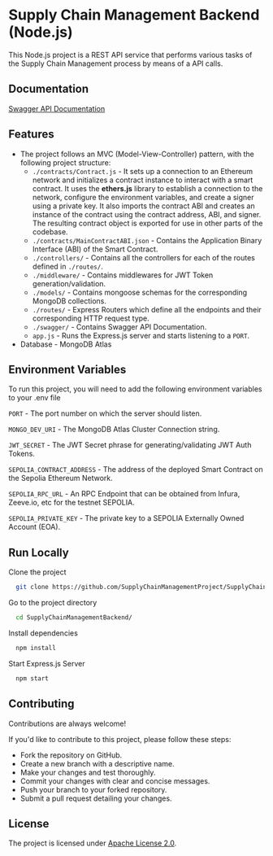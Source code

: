 
# Supply Chain Management Backend (Node.js)

This Node.js project is a REST API service that performs various tasks of the Supply Chain Management process by means of a API calls.
 




## Documentation

[Swagger API Documentation](http://35.154.7.227:3000/docs/)


## Features

- The project follows an MVC (Model-View-Controller) pattern, with the following project structure: 
    - `./contracts/Contract.js` - It sets up a connection to an Ethereum network and initializes a contract instance to interact with a smart contract. It uses the **ethers.js** library to establish a connection to the network, configure the environment variables, and create a signer using a private key. It also imports the contract ABI and creates an instance of the contract using the contract address, ABI, and signer. The resulting contract object is exported for use in other parts of the codebase.
    - `./contracts/MainContractABI.json` - Contains the Application Binary Interface (ABI) of the Smart Contract.
    - `./controllers/` - Contains all the controllers for each of the routes defined in `./routes/`.
    - `./middleware/` - Contains middlewares for JWT Token generation/validation.
    - `./models/` - Contains mongoose schemas for the corresponding MongoDB collections.
    - `./routes/` - Express Routers which define all the endpoints and their corresponding HTTP request type.
    - `./swagger/` - Contains Swagger API Documentation.
    - `app.js` - Runs the Express.js server and starts listening to a `PORT`.
- Database - MongoDB Atlas



## Environment Variables

To run this project, you will need to add the following environment variables to your .env file

`PORT` - The port number on which the server should listen.

`MONGO_DEV_URI` - The MongoDB Atlas Cluster Connection string.

`JWT_SECRET` - The JWT Secret phrase for generating/validating JWT Auth Tokens.

`SEPOLIA_CONTRACT_ADDRESS` - The address of the deployed Smart Contract on the Sepolia Ethereum Network.

`SEPOLIA_RPC_URL` - An RPC Endpoint that can be obtained from Infura, Zeeve.io, etc for the testnet SEPOLIA.

`SEPOLIA_PRIVATE_KEY` - The private key to a SEPOLIA Externally Owned Account (EOA).


## Run Locally

Clone the project

```bash
  git clone https://github.com/SupplyChainManagementProject/SupplyChainManagementBackend.git
```

Go to the project directory

```bash
  cd SupplyChainManagementBackend/
```

Install dependencies

```bash
  npm install
```

Start Express.js Server

```bash
  npm start
```


## Contributing

Contributions are always welcome!

If you'd like to contribute to this project, please follow these steps:

- Fork the repository on GitHub.
- Create a new branch with a descriptive name.
- Make your changes and test thoroughly.
- Commit your changes with clear and concise messages.
- Push your branch to your forked repository.
- Submit a pull request detailing your changes.


## License

The project is licensed under [Apache License 2.0](http://www.apache.org/licenses/LICENSE-2.0).

